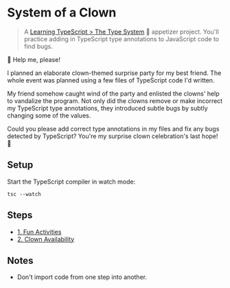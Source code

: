 # System of a Clown

> A [Learning TypeScript > The Type System](https://learning-typescript.com/the-type-system) 🥗 appetizer project.
> You'll practice adding in TypeScript type annotations to JavaScript code to find bugs.

🎈 Help me, please!

I planned an elaborate clown-themed surprise party for my best friend.
The whole event was planned using a few files of TypeScript code I'd written.

My friend somehow caught wind of the party and enlisted the clowns' help to vandalize the program.
Not only did the clowns remove or make incorrect my TypeScript type annotations, they introduced subtle bugs by subtly changing some of the values.

Could you please add correct type annotations in my files and fix any bugs detected by TypeScript?
You're my surprise clown celebration's last hope! 🤡

## Setup

Start the TypeScript compiler in watch mode:

```shell
tsc --watch
```

## Steps

- [1. Fun Activities](./01-fun-activities)
- [2. Clown Availability](./02-clown-availability)

## Notes

- Don't import code from one step into another.

